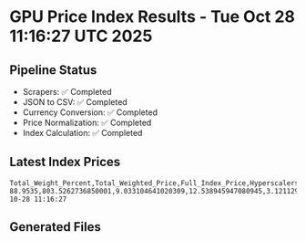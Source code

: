 # GPU Price Index Results - Tue Oct 28 11:16:27 UTC 2025

## Pipeline Status
- Scrapers: ✅ Completed
- JSON to CSV: ✅ Completed
- Currency Conversion: ✅ Completed
- Price Normalization: ✅ Completed
- Index Calculation: ✅ Completed

## Latest Index Prices
```
Total_Weight_Percent,Total_Weighted_Price,Full_Index_Price,Hyperscalers_Only_Price,Non_Hyperscalers_Only_Price,Hyperscaler_Weight,Non_Hyperscaler_Weight,Calculation_Date
88.9535,803.5262736850001,9.033104641020309,12.538945947080945,3.121129811104233,55.84,33.113499999999995,2025-10-28 11:16:27
```

## Generated Files
```
```
